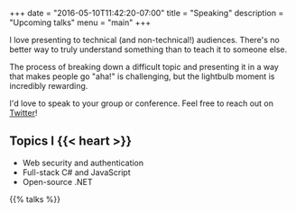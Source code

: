 +++
date = "2016-05-10T11:42:20-07:00"
title = "Speaking"
description = "Upcoming talks"
menu = "main"
+++

I love presenting to technical (and non-technical!) audiences. There's no better way to truly understand something than to teach it to someone else.

The process of breaking down a difficult topic and presenting it in a way that makes people go "aha!" is challenging, but the lightbulb moment is incredibly rewarding.

I'd love to speak to your group or conference. Feel free to reach out on [Twitter](https://twitter.com/nbarbettini)!

## Topics I {{< heart >}}

* Web security and authentication
* Full-stack C# and JavaScript
* Open-source .NET


{{% talks %}}
